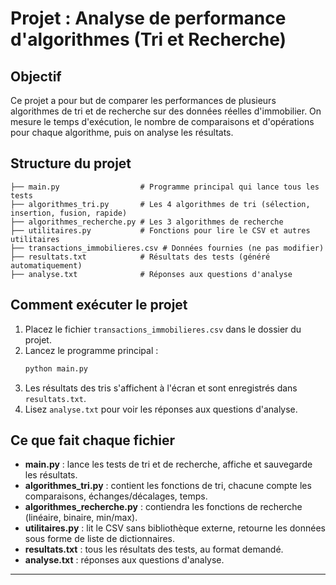 # Projet : Analyse de performance d'algorithmes (Tri et Recherche)

## Objectif
Ce projet a pour but de comparer les performances de plusieurs algorithmes de tri et de recherche sur des données réelles d'immobilier. On mesure le temps d'exécution, le nombre de comparaisons et d'opérations pour chaque algorithme, puis on analyse les résultats.

## Structure du projet

```
├── main.py                  # Programme principal qui lance tous les tests
├── algorithmes_tri.py       # Les 4 algorithmes de tri (sélection, insertion, fusion, rapide)
├── algorithmes_recherche.py # Les 3 algorithmes de recherche 
├── utilitaires.py           # Fonctions pour lire le CSV et autres utilitaires
├── transactions_immobilieres.csv # Données fournies (ne pas modifier)
├── resultats.txt            # Résultats des tests (généré automatiquement)
├── analyse.txt              # Réponses aux questions d'analyse
```

## Comment exécuter le projet
1. Placez le fichier `transactions_immobilieres.csv` dans le dossier du projet.
2. Lancez le programme principal :
   ```bash
   python main.py
   ```
3. Les résultats des tris s'affichent à l'écran et sont enregistrés dans `resultats.txt`.
4. Lisez `analyse.txt` pour voir les réponses aux questions d'analyse.

## Ce que fait chaque fichier
- **main.py** : lance les tests de tri et de recherche, affiche et sauvegarde les résultats.
- **algorithmes_tri.py** : contient les fonctions de tri, chacune compte les comparaisons, échanges/décalages, temps.
- **algorithmes_recherche.py** : contiendra les fonctions de recherche (linéaire, binaire, min/max).
- **utilitaires.py** : lit le CSV sans bibliothèque externe, retourne les données sous forme de liste de dictionnaires.
- **resultats.txt** : tous les résultats des tests, au format demandé.
- **analyse.txt** : réponses aux questions d'analyse.

---
